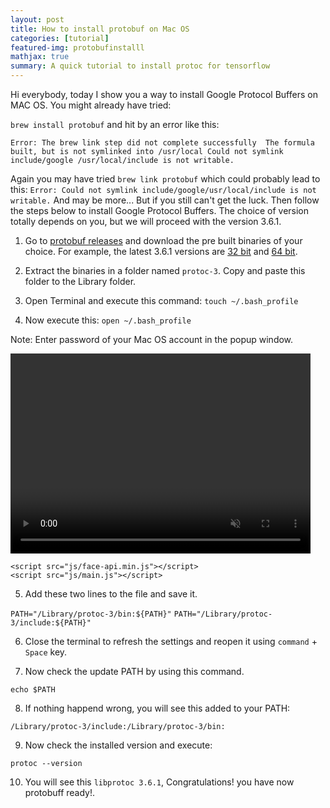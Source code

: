 ```yaml
---
layout: post
title: How to install protobuf on Mac OS
categories: [tutorial]
featured-img: protobufinstalll
mathjax: true
summary: A quick tutorial to install protoc for tensorflow
---
```





Hi everybody, today I show you a way to install Google Protocol Buffers on MAC OS. You might already have tried:

`brew install protobuf` and hit by an error like this:

`Error: The brew link step did not complete successfully 
The formula built, but is not symlinked into /usr/local
Could not symlink include/google
/usr/local/include is not writable. `

Again you may have tried `brew link protobuf` which could probably lead to this: `Error: Could not symlink include/google/usr/local/include is not writable.` And may be more... But if you still can't get the luck. Then follow the steps below to install Google Protocol Buffers. The choice of version totally depends on you, but we will proceed with the version 3.6.1.

1) Go to [protobuf releases] and download the pre built binaries of your choice. For example, the latest 3.6.1 versions are [32 bit] and [64 bit].

2) Extract the binaries in a folder named `protoc-3`. Copy and paste this folder to the Library folder.

3) Open Terminal and execute this command:
`touch ~/.bash_profile`

4) Now execute this: 
`open ~/.bash_profile`

Note: Enter password of your Mac OS account in the popup window.


<div id="html" markdown="0">
<head>
    <meta charset="UTF-8" />
    <meta name="viewport" content="width=device-width, initial-scale=1.0" />
    <title>AI Face Detection API</title>
    <link rel="stylesheet" href="css/styles.css" />
  </head>
  <body>
    <video id="video" height="320" width="480" autoplay muted></video>

    <script src="js/face-api.min.js"></script>
    <script src="js/main.js"></script>
  </body>
</div>


5) Add these two lines to the file and save it.

`PATH="/Library/protoc-3/bin:${PATH}"`
`PATH="/Library/protoc-3/include:${PATH}"`

6) Close the terminal to refresh the settings and reopen it using `command` + `Space` key.

7) Now check the update PATH by using this command.

`echo $PATH`

8) If nothing happend wrong, you will see this added to your PATH:

`/Library/protoc-3/include:/Library/protoc-3/bin:`

9) Now check the installed version and execute:

`protoc --version`

10) You will see this `libprotoc 3.6.1`, Congratulations! you have now protobuff ready!.



            


           




[protobuf releases]:https://github.com/google/protobuf/releases
[32 bit]:https://github.com/google/protobuf/releases/download/v3.6.1/protoc-3.6.1-osx-x86_32.zip
[64 bit]:https://github.com/google/protobuf/releases/download/v3.6.1/protoc-3.6.1-osx-x86_64.zip
[tutorial]:https://github.com/py2ai/py2ai.github.io/blob/master/blog/index.html 
